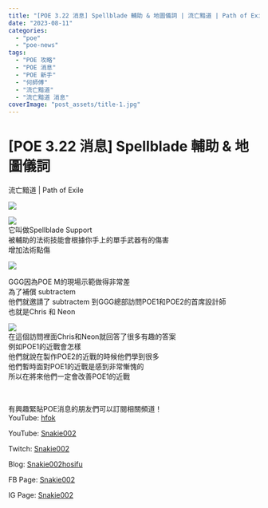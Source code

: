 ```yaml
---
title: "[POE 3.22 消息] Spellblade 輔助 & 地圖儀詞 | 流亡黯道 | Path of Exile"
date: "2023-08-11"
categories: 
  - "poe"
  - "poe-news"
tags: 
  - "POE 攻略"
  - "POE 消息"
  - "POE 新手"
  - "何師傅"
  - "流亡黯道"
  - "流亡黯道 消息"
coverImage: "post_assets/title-1.jpg"
---
```


# \[POE 3.22 消息\] Spellblade 輔助 & 地圖儀詞  
流亡黯道 | Path of Exile

  
![](post_assets/title-1-1024x576.jpg)  

  
![](post_assets/spellblade-support-1024x576.jpg)  
它叫做Spellblade Support  
被輔助的法術技能會根據你手上的單手武器有的傷害  
增加法術點傷  

  
![](post_assets/map-device-craft-1024x576.jpg)  

  
GGG因為POE M的現場示範做得非常差  
為了補償 subtractem  
他們就邀請了 subtractem 到GGG總部訪問POE1和POE2的首席設計師  
也就是Chris 和 Neon  

  
![](post_assets/interviewing-chris-and-neon-1024x576.jpg)  
在這個訪問裡面Chris和Neon就回答了很多有趣的答案  
例如POE1的近戰會怎樣  
他們就說在製作POE2的近戰的時候他們學到很多  
他們暫時面對POE1的近戰是感到非常慚愧的  
所以在將來他們一定會改善POE1的近戰  

  
   

  
有興趣緊貼POE消息的朋友們可以訂閱相關頻道！  
YouTube: [hfok](https://www.youtube.com/channel/UC2m4uqcEr8pIxkO6odaDHjw/)  

  
YouTube: [Snakie002](https://www.youtube.com/c/Snakie002/)  

  
Twitch: [Snakie002](https://www.twitch.tv/snakie002/)  

  
Blog: [Snakie002hosifu](https://snakie002hosifu.blog/)  

  
FB Page: [Snakie002](https://www.facebook.com/Snakie002/)  

  
IG Page: [Snakie002](https://www.instagram.com/snakie002/)
